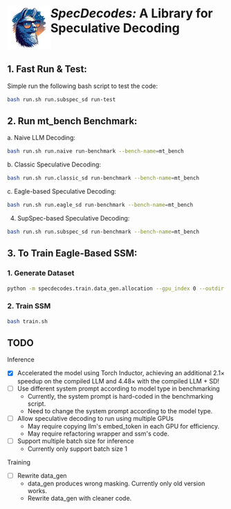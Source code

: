 # <img src="assets/logo.png" alt="Medusa" width="100" align="left"><i>SpecDecodes:</i> A Library for Speculative Decoding

<br>

## 1. Fast Run & Test:
Simple run the following bash script to test the code:
```bash
bash run.sh run.subspec_sd run-test
```

## 2. Run mt_bench Benchmark:

a. Naive LLM Decoding:
```bash
bash run.sh run.naive run-benchmark --bench-name=mt_bench
```

b. Classic Speculative Decoding:
```bash
bash run.sh run.classic_sd run-benchmark --bench-name=mt_bench
```

c. Eagle-based Speculative Decoding:
```bash
bash run.sh run.eagle_sd run-benchmark --bench-name=mt_bench
```

4. SupSpec-based Speculative Decoding:
```bash
bash run.sh run.subspec_sd run-benchmark --bench-name=mt_bench
```

## 3. To Train Eagle-Based SSM:

### 1. Generate Dataset

```bash
python -m specdecodes.train.data_gen.allocation --gpu_index 0 --outdir <dataset save location>
```

### 2. Train SSM

```bash
bash train.sh
```

## TODO

Inference
- [x] Accelerated the model using Torch Inductor, achieving an additional 2.1× speedup on the compiled LLM and 4.48× with the compiled LLM + SD!
- [ ] Use different system prompt according to model type in benchmarking
  - Currently, the system prompt is hard-coded in the benchmarking script.
  - Need to change the system prompt according to the model type.
- [ ] Allow speculative decoding to run using multiple GPUs
  - May require copying llm's embed_token in each GPU for efficiency.
  - May require refactoring wrapper and ssm's code.
- [ ] Support multiple batch size for inference
  - Currently only support batch size 1

Training
- [ ] Rewrite data_gen
  - data_gen produces wrong masking. Currently only old version works.
  - Rewrite data_gen with cleaner code.
